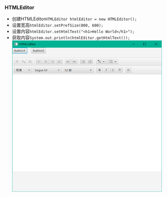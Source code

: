 ### HTMLEditor

* 创建HTMLEditor`HTMLEditor htmlEditor = new HTMLEditor();`
* 设置宽高`htmlEditor.setPrefSize(800, 600);`
* 设置内容`htmlEditor.setHtmlText("<h1>Hello World</h1>");`
* 获取内容`System.out.println(htmlEditor.getHtmlText());`
  ![](../assets/Pasted%20image%2020220615071735.png)